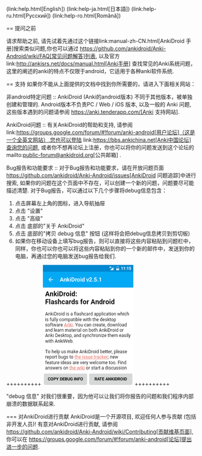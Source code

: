 (link:help.html[English]) (link:help-ja.html[日本語]) (link:help-ru.html[Русский]) (link:help-ro.html[Română])

== 提问之前

请求帮助之前, 请先试着先通过这个链接link:manual-zh-CN.html[AnkiDroid 手册]搜索类似问题,你也可以通过  https://github.com/ankidroid/Anki-Android/wiki/FAQ[常见问题解答]列表, 以及官方 link:http://ankisrs.net/docs/manual.html[Anki手册] 查找常见的Anki系统问题，这里的阐述的anki的特点不仅限于android，它适用于各种anki软件系统.

== 支持
如果你不能从上面提供的文档中找到你所需要的，请进入下面相关网站：

非android特定问题 :: AnkiDroid (Anki的android版本) 不同于其他版本，被单独创建和管理的. Android版本不负责PC / Web / iOS 版本, 以及一般的 Anki 问题, 这些版本遇到的问题请参阅 https://anki.tenderapp.com/[Anki 支持网站].

AnkiDroid问题 :: 有关AnkiDroid的帮助和支持, 请参阅link:https://groups.google.com/forum/#!forum/anki-android[用户论坛]（这是一个全英文网站）,您也可以登陆 link:https://bbs.ankichina.net[Anki中国论坛]查询您的问题, 或者你不想再论坛上注册，你也可以将你的问题发送到这个论坛的 mailto:public-forum@ankidroid.org[公共邮箱] .

Bug报告和功能要求 :: 对于Bug报告和功能要求，请在开放问题页面 https://github.com/ankidroid/Anki-Android/issues[AnkiDroid 问题追踪]中进行搜索, 
如果你的问题在这个页面中不存在，可以创建一个新的问题，问题要尽可能描述清楚.
对于Bug报告，可以通过以下几个步骤将debug信息包含： 

1. 点击屏幕左上角的图标，进入导航抽屉
2. 点击 "设置"
3. 点击 "高级"
4. 点击 底部的"关于 AnkiDroid" 
5. 点击 底部的"拷贝 debug 信息" 按钮 (这样将会把debug信息拷贝到剪切板)
6. 如果你在移动设备上填写bug报告，则可以直接将这些内容粘贴到问题栏中，同样，你也可以你也可以将这些内容粘贴到你的一个新的邮件中，发送到你的电脑，再通过您的电脑发送bug报告给我们.

++++++++++
<img src="img/DebugInfo.png">
++++++++++

"debug 信息" 对我们很重要，因为他可以让我们将你报告的问题和我们程序内部崩溃的数据联系起来.

=== 对AnkiDroid进行贡献
AnkiDroid是一个开源项目, 欢迎任何人参与贡献 (包括非开发人员)! 有意对AnkiDroid进行贡献, 请参阅 https://github.com/ankidroid/Anki-Android/wiki/Contributing[贡献维基页面], 你可以在 https://groups.google.com/forum/#!forum/anki-android[论坛]提出进一步的问题.
